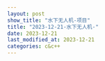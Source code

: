```yaml
---
layout: post
show_title: "水下无人机-项目"
title: "2023-12-21-水下无人机-"
date: 2023-12-21
last_modified_at: 2023-12-21
categories: c&c++
---
```



<!--more-->
